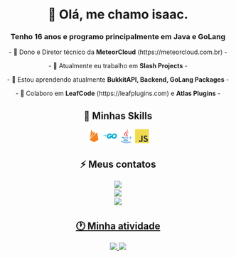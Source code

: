 <div>
<h1 align="center">👋 Olá, me chamo isaac.</h1>
<h3 align="center">Tenho 16 anos e programo principalmente em Java e GoLang</h3>
<p align="center">- 📌 Dono e Diretor técnico da <strong>MeteorCloud</strong> (https://meteorcloud.com.br) -</p>
<p align="center">- 🔭 Atualmente eu trabalho em <strong>Slash Projects</strong> -</p>
<p align="center">- 🌱 Estou aprendendo atualmente <strong>BukkitAPI, Backend, GoLang Packages</strong> -</p>
<p align="center">- 👯 Colaboro em <strong>LeafCode</strong> (https://leafplugins.com) e <strong>Atlas Plugins</strong> -</p>
<!--- removi pq tao achando q sou boiola <p align="center">- 💕 Atualmente estou <strong>namorando</strong> -</p> --->
</div>
<div align="center">
<h2>🚀 Minhas Skills</h2>
<code><img height="32" src="https://raw.githubusercontent.com/devicons/devicon/master/icons/firebase/firebase-plain.svg" alt="Firebase"/></code>
<code><img height="32" src="https://raw.githubusercontent.com/devicons/devicon/master/icons/go/go-original-wordmark.svg" alt="Go"/></code>
<code><img height="32" src="https://raw.githubusercontent.com/devicons/devicon/master/icons/java/java-original.svg" alt="Java"/></code>
<code><img height="32" src="https://raw.githubusercontent.com/devicons/devicon/master/icons/javascript/javascript-original.svg" alt="JavaScript"/></code>
</div>


<div align="center">
 <h2 align="center">⚡ Meus contatos</h2>
<div class="mail">
 <a href="mailto:support@palaze.shop">
 <img src="https://img.shields.io/badge/Gmail-D14836?style=for-the-badge&logo=gmail&logoColor=white"/>
</div>
<div class="discord">
 <a href="https://discord.com/users/662402220784091146">
 <img src="https://img.shields.io/badge/Discord-282B30?style=for-the-badge&logo=discord&logoColor=white"/>
</div>
<div calss="instagram">
 <a href="https://instagram.com/iswwcc">
 <img src="https://img.shields.io/badge/Instagram-E4405F?style=for-the-badge&logo=instagram&logoColor=white"/>
</div>
 </div>
 
 <h2 align="center">🕐 Minha atividade</h2>

<div align="center">
  <a href="https://open.spotify.com/user/insji39zug90t3uinqfdr8jpf">
  <img height="145em" src="https://spotify-github-profile.vercel.app/api/view?uid=insji39zug90t3uinqfdr8jpf&cover_image=true&theme=novatorem&show_offline=false&background_color=121212&bar_color=53b14f&bar_color_cover=false)"/>
  <a href="https://discord.com/users/662402220784091146"> 
  <img height="135em" src="https://lanyard.cnrad.dev/api/662402220784091146?idleMessage=:)"/>
</div>
